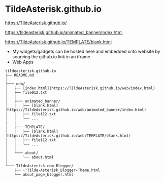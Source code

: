 # TildeAsterisk.github.io
https://TildeAsterisk.github.io/

https://tildeasterisk.github.io/animated_banner/index.html

https://TildeAsterisk.github.io/TEMPLATE/blank.html

- My widgets/gadgets can be hosted here and embedded onto website by sourcing the github.io link in an iframe.
- Web Apps

```
tildeasterisk.github.io
├── README.md
│
├─── web/
│   ├── [index.html](https://TildeAsterisk.github.io/web/index.html)
│   ├── file012.txt
│   │
│   ├─── animated_banner/
│   |   ├── [blank.html](https://TildeAsterisk.github.io/web/animated_banner/index.html)
│   |   ├── file112.txt
│   |   └── ...
|   |
│   ├─── TEMPLATE/
│   |   ├── [blank.html](https://TildeAsterisk.github.io/web/TEMPLATE/blank.html)
│   |   ├── file112.txt
│   |   └── ...
|   |
│   └─── about/
│       └── about.html
│   
└─── TildeAsterisk.com Blogger/
    ├── -'Tilde-Asterisk_Blogger-Theme.html
    └── about_page_blogger.html
```

